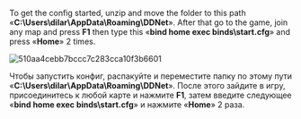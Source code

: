 To get the config started, unzip and move the folder to this path «**C:\Users\dilar\AppData\Roaming\DDNet**». 
After that go to the game, join any map and press **F1** then type this «**bind home exec binds\start.cfg**» and press «**Home**» 2 times.

![510aa4cebb7bccc7c283cca10f3b6601](https://github.com/Qwastte/DDraceNetwork-config/assets/171990026/fa925c01-3cc1-4c4e-88f5-245ade3d1a43)

Чтобы запустить конфиг, распакуйте и переместите папку по этому пути «**C:\Users\dilar\AppData\Roaming\DDNet**». 
После этого зайдите в игру, присоединитесь к любой карте и нажмите **F1**, затем введите следующее «**bind home exec binds\start.cfg**» и нажмите «**Home**» 2 раза.
